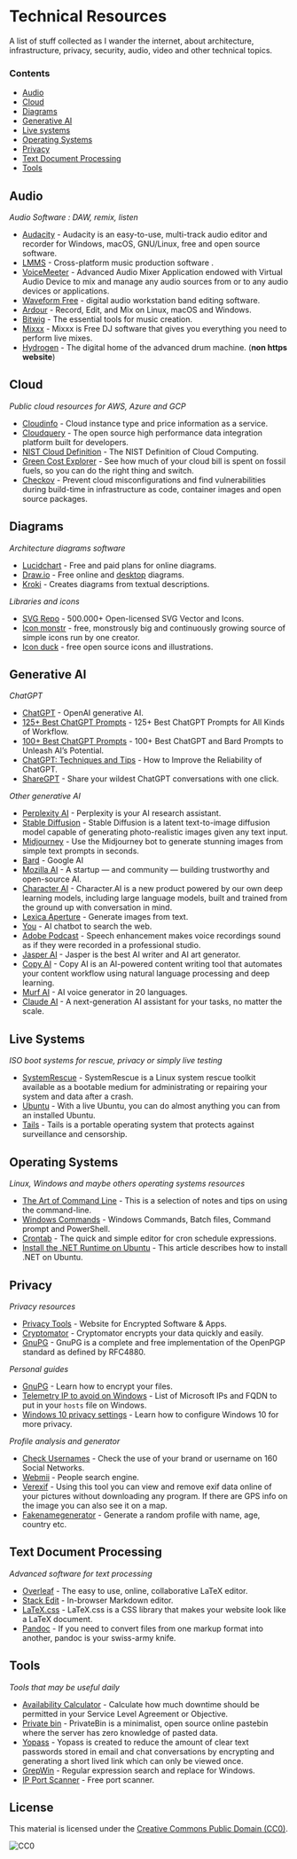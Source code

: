 # Technical Resources 

A list of stuff collected as I wander the internet, about architecture, infrastructure, privacy, security, audio, video and other technical topics.

### Contents

- [Audio](#audio)
- [Cloud](#cloud)
- [Diagrams](#diagrams)
- [Generative AI](#generative-ai)
- [Live systems](#live-systems)
- [Operating Systems](#operating-systems)
- [Privacy](#privacy)
- [Text Document Processing](#text-document-processing)
- [Tools](#tools)

## Audio

*Audio Software : DAW, remix, listen*

- [Audacity](https://www.audacityteam.org/) - Audacity is an easy-to-use, multi-track audio editor and recorder for Windows, macOS, GNU/Linux, free and open source software.
- [LMMS](https://github.com/LMMS/lmms) -  Cross-platform music production software .
- [VoiceMeeter](https://vb-audio.com/Voicemeeter/banana.htm) - Advanced Audio Mixer Application endowed with Virtual Audio Device to mix and manage any audio sources from or to any audio devices or applications.
- [Waveform Free](https://www.tracktion.com/products/waveform-free) - digital audio workstation band editing software.
- [Ardour](https://www.ardour.org/) - Record, Edit, and Mix on Linux, macOS and Windows.
- [Bitwig](https://www.bitwig.com/buy/) - The essential tools for music creation.
- [Mixxx](https://github.com/mixxxdj/mixxx) -  Mixxx is Free DJ software that gives you everything you need to perform live mixes. 
- [Hydrogen](http://hydrogen-music.org/) - The digital home of the advanced drum machine. (**non https website**)

## Cloud

*Public cloud resources for AWS, Azure and GCP*

- [Cloudinfo](https://github.com/banzaicloud/cloudinfo) - Cloud instance type and price information as a service.
- [Cloudquery](https://github.com/cloudquery/cloudquery) - The open source high performance data integration platform built for developers.
- [NIST Cloud Definition](https://csrc.nist.gov/pubs/sp/800/145/final) - The NIST Definition of Cloud Computing.
- [Green Cost Explorer](https://github.com/thegreenwebfoundation/green-cost-explorer) - See how much of your cloud bill is spent on fossil fuels, so you can do the right thing and switch. 
- [Checkov](https://github.com/bridgecrewio/checkov) - Prevent cloud misconfigurations and find vulnerabilities during build-time in infrastructure as code, container images and open source packages. 

## Diagrams

*Architecture diagrams software*

- [Lucidchart](https://www.lucidchart.com) - Free and paid plans for online diagrams.
- [Draw.io](https://github.com/jgraph/drawio) - Free online and [desktop](https://github.com/jgraph/drawio-desktop) diagrams.
- [Kroki](https://github.com/yuzutech/kroki) - Creates diagrams from textual descriptions.

*Libraries and icons*

- [SVG Repo](https://www.svgrepo.com/) - 500.000+ Open-licensed SVG Vector and Icons.
- [Icon monstr](https://iconmonstr.com/) - free, monstrously big and continuously growing source of simple icons run by one creator.
- [Icon duck](https://iconduck.com/) - free open source icons and illustrations.

## Generative AI

*ChatGPT*

- [ChatGPT](https://chat.openai.com/) - OpenAI generative AI.
- [125+ Best ChatGPT Prompts](https://beebom.com/best-chatgpt-prompts/) - 125+ Best ChatGPT Prompts for All Kinds of Workflow.
- [100+ Best ChatGPT Prompts](https://mpost.io/100-best-chatgpt-prompts-to-unleash-ais-potential/) - 100+ Best ChatGPT and Bard Prompts to Unleash AI’s Potential.
- [ChatGPT: Techniques and Tips](https://www.analyticsvidhya.com/blog/2023/05/how-to-improve-the-reliability-of-chatgpt-techniques-and-tips/) - How to Improve the Reliability of ChatGPT.
- [ShareGPT](https://sharegpt.com/) - Share your wildest ChatGPT conversations with one click.

*Other generative AI*

- [Perplexity AI](https://www.perplexity.ai/) - Perplexity is your AI research assistant.
- [Stable Diffusion](https://stablediffusionweb.com/) - Stable Diffusion is a latent text-to-image diffusion model capable of generating photo-realistic images given any text input.
- [Midjourney](https://www.midjourney.com/) - Use the Midjourney bot to generate stunning images from simple text prompts in seconds.
- [Bard](https://bard.google.com/) - Google AI
- [Mozilla AI](https://mozilla.ai/) - A startup — and community — building trustworthy and open-source AI.
- [Character AI](https://beta.character.ai/) - Character.AI is a new product powered by our own deep learning models, including large language models, built and trained from the ground up with conversation in mind.
- [Lexica Aperture](https://lexica.art/aperture) - Generate images from text.
- [You](https://you.com/) - AI chatbot to search the web.
- [Adobe Podcast](https://podcast.adobe.com/enhance) - Speech enhancement makes voice recordings sound as if they were recorded in a professional studio.
- [Jasper AI](https://www.jasper.ai/) - Jasper is the best AI writer and AI art generator.
- [Copy AI](https://www.copy.ai) - Copy AI is an AI-powered content writing tool that automates your content workflow using natural language processing and deep learning.
- [Murf AI](https://murf.ai/) - AI voice generator in 20 languages.
- [Claude AI](https://claude.ai) - A next-generation AI assistant for your tasks, no matter the scale.

## Live Systems

*ISO boot systems for rescue, privacy or simply live testing*

- [SystemRescue](https://www.system-rescue.org/) - SystemRescue is a Linux system rescue toolkit available as a bootable medium for administrating or repairing your system and data after a crash.
- [Ubuntu](https://ubuntu.com/tutorials/try-ubuntu-before-you-install#1-getting-started) - With a live Ubuntu, you can do almost anything you can from an installed Ubuntu.
- [Tails](https://tails.net/) - Tails is a portable operating system that protects against surveillance and censorship.

## Operating Systems

*Linux, Windows and maybe others operating systems resources*

- [The Art of Command Line](https://github.com/jlevy/the-art-of-command-line) - This is a selection of notes and tips on using the command-line.
- [Windows Commands](https://www.windows-commandline.com/) - Windows Commands, Batch files, Command prompt and PowerShell.
- [Crontab](https://crontab.guru/) - The quick and simple editor for cron schedule expressions.
- [Install the .NET Runtime on Ubuntu](https://learn.microsoft.com/en-us/dotnet/core/install/linux-ubuntu) - This article describes how to install .NET on Ubuntu.


## Privacy

*Privacy resources*

- [Privacy Tools](https://www.privacytools.io/) - Website for Encrypted Software & Apps.
- [Cryptomator](https://cryptomator.org/) - Cryptomator encrypts your data quickly and easily.
- [GnuPG](https://www.gnupg.org/) - GnuPG is a complete and free implementation of the OpenPGP standard as defined by RFC4880.

*Personal guides*

- [GnuPG](doc/GnuPG.md) - Learn how to encrypt your files.
- [Telemetry IP to avoid on Windows](doc/Microsoft_IP.md) - List of Microsoft IPs and FQDN to put in your `hosts` file on Windows.
- [Windows 10 privacy settings](doc/Windows_10_Privacy.md) - Learn how to configure Windows 10 for more privacy.

*Profile analysis and generator*

- [Check Usernames](https://checkusernames.com) - Check the use of your brand or username on 160 Social Networks.
- [Webmii](https://webmii.com) -  People search engine.
- [Verexif](https://www.verexif.com/en/) - Using this tool you can view and remove exif data online of your pictures without downloading any program. If there are GPS info on the image you can also see it on a map.
- [Fakenamegenerator](https://www.fakenamegenerator.com/) - Generate a random profile with name, age, country etc.

## Text Document Processing

*Advanced software for text processing*

- [Overleaf](https://www.overleaf.com/) - The easy to use, online, collaborative LaTeX editor.
- [Stack Edit](https://stackedit.io/app#) - In-browser Markdown editor.
- [LaTeX.css](https://github.com/vincentdoerig/latex-css) - LaTeX.css is a CSS library that makes your website look like a LaTeX document.
- [Pandoc](https://pandoc.org/) - If you need to convert files from one markup format into another, pandoc is your swiss-army knife.


## Tools

*Tools that may be useful daily*

- [Availability Calculator](https://availability.sre.xyz/) - Calculate how much downtime should be permitted in your Service Level Agreement or Objective.
- [Private bin](https://privatebin.net/) - PrivateBin is a minimalist, open source online pastebin where the server has zero knowledge of pasted data.
- [Yopass](https://yopass.se/) - Yopass is created to reduce the amount of clear text passwords stored in email and chat conversations by encrypting and generating a short lived link which can only be viewed once.
- [GrepWin](https://github.com/stefankueng/grepWin) - Regular expression search and replace for Windows.
- [IP Port Scanner](https://www.advanced-port-scanner.com/) - Free port scanner.


## License

This material is licensed under the [Creative Commons Public Domain (CC0)](LICENSE).

![CC0](https://mirrors.creativecommons.org/presskit/buttons/88x31/svg/cc-zero.svg)
